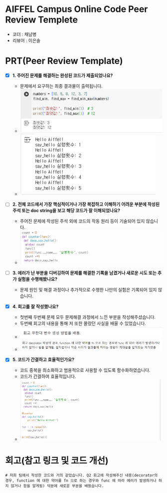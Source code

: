 # AIFFEL Campus Online Code Peer Review Templete
- 코더 : 채남병
- 리뷰어 : 이은솔


# PRT(Peer Review Template)
- [x]  **1. 주어진 문제를 해결하는 완성된 코드가 제출되었나요?**
    - 문제에서 요구하는 최종 결과물이 출력됩니다.
    - ![PRT1-1](./241209-PRT1-1.png)
    - ![PRT1-2](./241209-PRT1-2.png) 
       
- [ ]  **2. 전체 코드에서 가장 핵심적이거나 가장 복잡하고 이해하기 어려운 부분에 작성된 
주석 또는 doc string을 보고 해당 코드가 잘 이해되었나요?**
    - 주어진 문제에 작성된 주석 외에 코드의 작동 원리 등이 기술되어 있지 않습니다.
    - ![PRT2](./241209-PRT2.png) 
        
- [ ]  **3. 에러가 난 부분을 디버깅하여 문제를 해결한 기록을 남겼거나
새로운 시도 또는 추가 실험을 수행해봤나요?**
    - 문제 원인 및 해결 과정이나 추가적으로 수행한 나만의 실험은 기록되어 있지 않습니다.
        
- [x]  **4. 회고를 잘 작성했나요?**
    - 첫번째 두번째 문제 모두 문제해결 과정에서 느낀 부분을 작성해주셨습니다.
    - 두번째 회고의 내용을 통해 저 또한 몰랐던 사실을 배울 수 있었습니다.
    - ![PRT4-1](./241209-PRT4-1.png) 
    - ![PRT4-2](./241209-PRT4-2.png) 
        
- [x]  **5. 코드가 간결하고 효율적인가요?**
    - 코드 중복을 최소화하고 범용적으로 사용할 수 있도록 함수화하였습니다.
    - 코드가 간결하여 효율적입니다.
    - ![PRT5](./241209-PRT5.png) 


# 회고(참고 링크 및 코드 개선)
```
# 저희 팀에서 작성한 코드와 거의 같았습니다. Q2 회고에 작성해주신 내용(decorator의 경우, function 에 대한 약어를 fn 으로 하는 경우와 func 에 따라 에러가 발생하거나 하지 않거나 함을 알게됨) 덕분에 새로운 부분을 배웠습니다.

```
